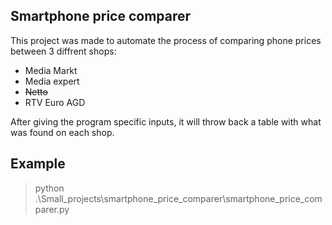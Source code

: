 ## Smartphone price comparer
This project was made to automate the process of comparing phone prices between 3 diffrent shops:                                    
- Media Markt
- Media expert
- ~~Netto~~
- RTV Euro AGD

After giving the program specific inputs, it will throw back a table with what was found on each shop.

## Example
> python .\Small_projects\smartphone_price_comparer\smartphone_price_comparer.py